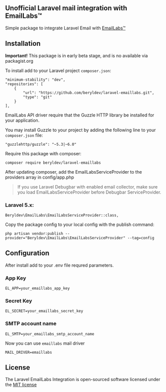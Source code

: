 ## Unofficial Laravel mail integration with EmailLabs&trade;
Simple package to integrate Laravel Email with [EmailLabs&trade;](http://emaillabs.io)

## Installation

**Important!** This package is in early beta stage, and is no available via packagist.org

To install add to your Laravel project `composer.json`:
```
"minimum-stability": "dev",
"repositories": [
    {
        "url": "https://github.com/beryldev/laravel-emaillabs.git",
        "type": "git"
    }
],
```

EmailLabs API driver require that the Guzzle HTTP library be installed for your application. 

You may install Guzzle to your project by adding the following line to your `composer.json` file:
```
"guzzlehttp/guzzle": "~5.3|~6.0"
```

Require this package with composer:

```
composer require beryldev/laravel-emaillabs
```

After updating composer, add the EmailLabsServiceProvider to the providers array in config/app.php
> If you use Laravel Debugbar with enabled email collector, make sure you load EmailLabsServiceProvider before Debugbar ServiceProvider.

### Laravel 5.x:

```
Beryldev\EmailLabs\EmailLabsServiceProvider::class,
```

Copy the package config to your local config with the publish command:

```
php artisan vendor:publish --provider="Beryldev\EmailLabs\EmailLabsServiceProvider" --tag=config
```

## Configuration

After install add to your .env file requred parameters.

### App Key

```
EL_APP=your_emaillabs_app_key
```

### Secret Key

```
EL_SECRET=your_emaillabs_secret_key
```

### SMTP account name

```
EL_SMTP=your_emaillabs_smtp_account_name
```

Now you can use `emaillabs` mail driver

```
MAIL_DRIVER=emaillabs
```

## License

The Laravel EmailLabs Integration is open-sourced software licensed under the [MIT license](http://opensource.org/licenses/MIT)